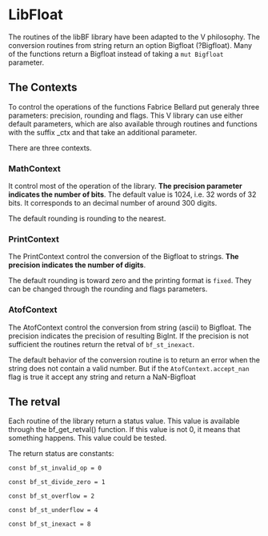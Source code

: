 # LibFloat

The routines of the libBF library have been adapted to the V philosophy. The conversion routines from string return an option Bigfloat (?Bigfloat). Many of the functions return a Bigfloat instead of taking a `mut Bigfloat` parameter.

## The Contexts ##
To control the operations of the functions Fabrice Bellard put generaly three parameters: precision, rounding and flags.
This V library can use either default parameters, which are also available through routines and functions with the suffix _ctx and that take an additional parameter.

There are three contexts.

### MathContext ###
It control most of the operation of the library. **The precision parameter indicates the number of bits**. The default value is 1024, i.e. 32 words of 32 bits. It corresponds to an decimal number of around 300 digits.

The default rounding is rounding to the nearest.

### PrintContext ###
The PrintContext control the conversion of the Bigfloat to strings. **The precision indicates the number of digits**.

The default rounding is toward zero and the printing format is `fixed`. They can be changed through the rounding and flags parameters.

### AtofContext ###
The AtofContext control the conversion from string (ascii) to Bigfloat. The precision indicates the precision of resulting BigInt. If the precision is not sufficient the routines return the retval of `bf_st_inexact`.

The default behavior of the conversion routine is to return an error when the string does not contain a valid number. But if the `AtofContext.accept_nan` flag is true it accept any string and return a NaN-Bigfloat

## The retval ##
Each routine of the library return a status value. This value is available through the bf_get_retval() function. If this value is not 0, it means that something happens. This value could be tested.

The return status are constants:

`const bf_st_invalid_op = 0`

`const bf_st_divide_zero = 1`

`const bf_st_overflow = 2`

`const bf_st_underflow = 4`

`const bf_st_inexact = 8`
